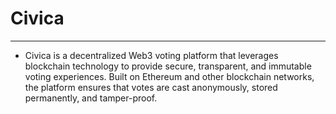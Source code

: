 # Civica 

---

- Civica is a decentralized Web3 voting platform that leverages blockchain technology to provide secure, transparent, and immutable voting experiences. Built on Ethereum and other blockchain networks, the platform ensures that votes are cast anonymously, stored permanently, and tamper-proof.